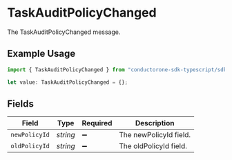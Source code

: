# TaskAuditPolicyChanged

The TaskAuditPolicyChanged message.

## Example Usage

```typescript
import { TaskAuditPolicyChanged } from "conductorone-sdk-typescript/sdk/models/shared";

let value: TaskAuditPolicyChanged = {};
```

## Fields

| Field                  | Type                   | Required               | Description            |
| ---------------------- | ---------------------- | ---------------------- | ---------------------- |
| `newPolicyId`          | *string*               | :heavy_minus_sign:     | The newPolicyId field. |
| `oldPolicyId`          | *string*               | :heavy_minus_sign:     | The oldPolicyId field. |